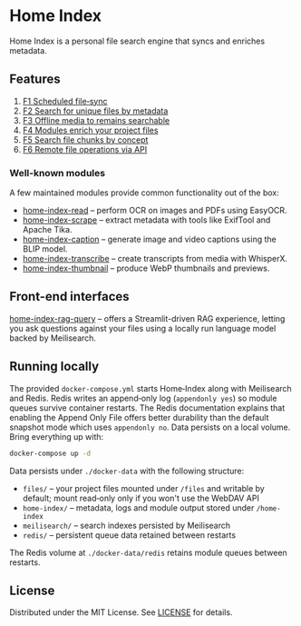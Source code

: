 # Home Index

Home Index is a personal file search engine that syncs and enriches metadata.

## Features

1. [F1 Scheduled file‑sync](features/F1/SPEC.md)
2. [F2 Search for unique files by metadata](features/F2/SPEC.md)
3. [F3 Offline media to remains searchable](features/F3/SPEC.md)
4. [F4 Modules enrich your project files](features/F4/SPEC.md)
5. [F5 Search file chunks by concept](features/F5/SPEC.md)
6. [F6 Remote file operations via API](features/F6/SPEC.md)

### Well-known modules

A few maintained modules provide common functionality out of the box:

- [home-index-read](https://github.com/nashspence/home-index-read) – perform OCR on images and PDFs using EasyOCR.
- [home-index-scrape](https://github.com/nashspence/home-index-scrape) – extract metadata with tools like ExifTool and Apache Tika.
- [home-index-caption](https://github.com/nashspence/home-index-caption) – generate image and video captions using the BLIP model.
- [home-index-transcribe](https://github.com/nashspence/home-index-transcribe) – create transcripts from media with WhisperX.
- [home-index-thumbnail](https://github.com/nashspence/home-index-thumbnail) – produce WebP thumbnails and previews.

## Front-end interfaces

[home-index-rag-query](https://github.com/nashspence/home-index-rag-query) – offers a Streamlit-driven RAG experience, letting you ask questions against
your files using a locally run language model backed by Meilisearch.

## Running locally

The provided `docker-compose.yml` starts Home‑Index along with Meilisearch and
Redis. Redis writes an append‑only log (`appendonly yes`) so module queues
survive container restarts. The Redis documentation explains that enabling the
Append Only File offers better durability than the default snapshot mode which
uses `appendonly no`. Data persists on a local volume. Bring
everything up with:

```bash
docker-compose up -d
```

Data persists under `./docker-data` with the following structure:

 - `files/` – your project files mounted under `/files` and writable by default; mount read‑only only if you won't use the WebDAV API
- `home-index/` – metadata, logs and module output stored under `/home-index`
- `meilisearch/` – search indexes persisted by Meilisearch
- `redis/` – persistent queue data retained between restarts

The Redis volume at `./docker-data/redis` retains module queues between restarts.

## License

Distributed under the MIT License. See [LICENSE](LICENSE) for details.
